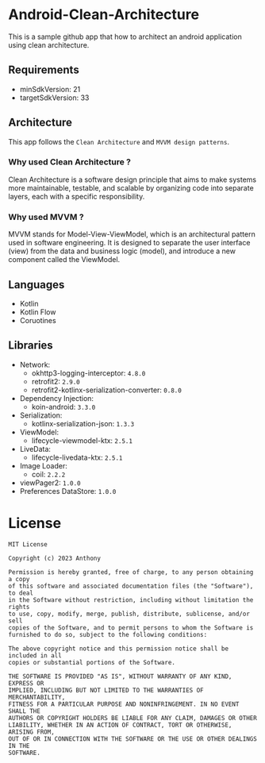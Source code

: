 # Android-Clean-Architecture
This is a sample github app that how to architect an android application using clean architecture.

## Requirements
- minSdkVersion: 21
- targetSdkVersion: 33

## Architecture
This app follows the `Clean Architecture` and `MVVM design patterns`. 

### Why used Clean Architecture ?
Clean Architecture is a software design principle that aims to make systems more maintainable, testable, and scalable by organizing code into separate layers, each with a specific responsibility.

### Why used MVVM ?
MVVM stands for Model-View-ViewModel, which is an architectural pattern used in software engineering. It is designed to separate the user interface (view) from the data and business logic (model), and introduce a new component called the ViewModel.

## Languages
- Kotlin
- Kotlin Flow
- Coruotines

## Libraries

- Network:
  - okhttp3-logging-interceptor: `4.8.0`
  - retrofit2: `2.9.0`
  - retrofit2-kotlinx-serialization-converter: `0.8.0`
- Dependency Injection:
  - koin-android: `3.3.0`
- Serialization:
  - kotlinx-serialization-json: `1.3.3`
- ViewModel:
  - lifecycle-viewmodel-ktx: `2.5.1`
- LiveData:
  - lifecycle-livedata-ktx: `2.5.1`
- Image Loader:
  - coil: `2.2.2`
- viewPager2: `1.0.0`
- Preferences DataStore: `1.0.0`

# License
```
MIT License

Copyright (c) 2023 Anthony

Permission is hereby granted, free of charge, to any person obtaining a copy
of this software and associated documentation files (the "Software"), to deal
in the Software without restriction, including without limitation the rights
to use, copy, modify, merge, publish, distribute, sublicense, and/or sell
copies of the Software, and to permit persons to whom the Software is
furnished to do so, subject to the following conditions:

The above copyright notice and this permission notice shall be included in all
copies or substantial portions of the Software.

THE SOFTWARE IS PROVIDED "AS IS", WITHOUT WARRANTY OF ANY KIND, EXPRESS OR
IMPLIED, INCLUDING BUT NOT LIMITED TO THE WARRANTIES OF MERCHANTABILITY,
FITNESS FOR A PARTICULAR PURPOSE AND NONINFRINGEMENT. IN NO EVENT SHALL THE
AUTHORS OR COPYRIGHT HOLDERS BE LIABLE FOR ANY CLAIM, DAMAGES OR OTHER
LIABILITY, WHETHER IN AN ACTION OF CONTRACT, TORT OR OTHERWISE, ARISING FROM,
OUT OF OR IN CONNECTION WITH THE SOFTWARE OR THE USE OR OTHER DEALINGS IN THE
SOFTWARE.
```
